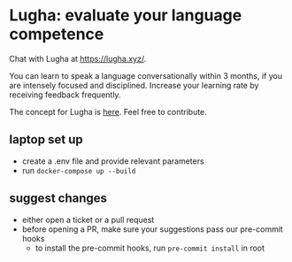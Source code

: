# Lugha: evaluate your language competence

Chat with Lugha at <https://lugha.xyz/>.

You can learn to speak a language conversationally within 3 months,
if you are intensely focused and disciplined.
Increase your learning rate by receiving feedback frequently.

The concept for Lugha is [here](/docs/concept.md). Feel free to contribute.

## laptop set up

- create a .env file and provide relevant parameters
- run `docker-compose up --build`

## suggest changes

- either open a ticket or a pull request
- before opening a PR, make sure your suggestions pass our pre-commit hooks
  - to install the pre-commit hooks, run `pre-commit install` in root
